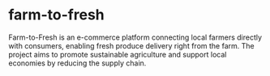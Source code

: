 # farm-to-fresh
Farm-to-Fresh is an e-commerce platform connecting local farmers directly with consumers, enabling fresh produce delivery right from the farm. The project aims to promote sustainable agriculture and support local economies by reducing the supply chain.
